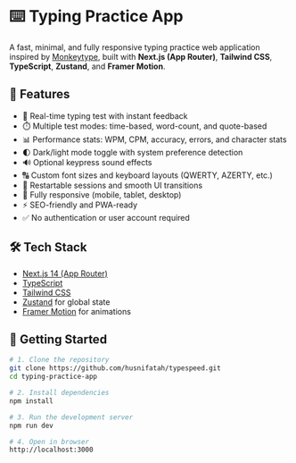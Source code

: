 # ⌨️ Typing Practice App

A fast, minimal, and fully responsive typing practice web application inspired by [Monkeytype](https://monkeytype.com), built with **Next.js (App Router)**, **Tailwind CSS**, **TypeScript**, **Zustand**, and **Framer Motion**.

## 🚀 Features

- 🧠 Real-time typing test with instant feedback
- ⏱️ Multiple test modes: time-based, word-count, and quote-based
- 📊 Performance stats: WPM, CPM, accuracy, errors, and character stats
- 🌓 Dark/light mode toggle with system preference detection
- 🔊 Optional keypress sound effects
- 🔠 Custom font sizes and keyboard layouts (QWERTY, AZERTY, etc.)
- 🔄 Restartable sessions and smooth UI transitions
- 📱 Fully responsive (mobile, tablet, desktop)
- ⚡ SEO-friendly and PWA-ready
- ✅ No authentication or user account required

## 🛠️ Tech Stack

- [Next.js 14 (App Router)](https://nextjs.org/)
- [TypeScript](https://www.typescriptlang.org/)
- [Tailwind CSS](https://tailwindcss.com/)
- [Zustand](https://zustand-demo.pmnd.rs/) for global state
- [Framer Motion](https://www.framer.com/motion/) for animations


## 🧪 Getting Started

```bash
# 1. Clone the repository
git clone https://github.com/husnifatah/typespeed.git
cd typing-practice-app

# 2. Install dependencies
npm install

# 3. Run the development server
npm run dev

# 4. Open in browser
http://localhost:3000


